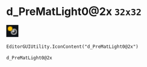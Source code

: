 # d_PreMatLight0@2x `32x32`
<img src="/img/d_PreMatLight0.png" width=32 height=32>

``` CSharp
EditorGUIUtility.IconContent("d_PreMatLight0@2x")
```
```
d_PreMatLight0@2x
```
